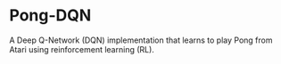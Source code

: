 # Pong-DQN
A Deep Q-Network (DQN) implementation that learns to play Pong from Atari using reinforcement learning (RL).

